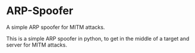 # ARP-Spoofer
A simple ARP spoofer for MITM attacks.

This is a simple ARP spoofer in python, to get in the middle of a target and server for MITM attacks.

